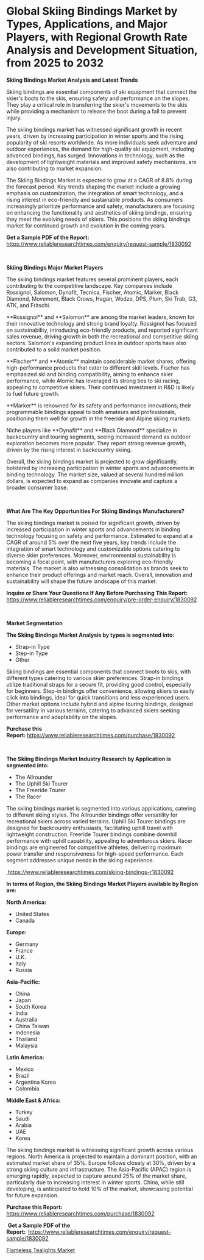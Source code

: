 <p><h1>Global Skiing Bindings Market by Types, Applications, and Major Players, with Regional Growth Rate Analysis and Development Situation, from 2025 to 2032</h1></p><p><strong>Skiing Bindings Market Analysis and Latest Trends</strong></p>
<p><p>Skiing bindings are essential components of ski equipment that connect the skier's boots to the skis, ensuring safety and performance on the slopes. They play a critical role in transferring the skier's movements to the skis while providing a mechanism to release the boot during a fall to prevent injury.</p><p>The skiing bindings market has witnessed significant growth in recent years, driven by increasing participation in winter sports and the rising popularity of ski resorts worldwide. As more individuals seek adventure and outdoor experiences, the demand for high-quality ski equipment, including advanced bindings, has surged. Innovations in technology, such as the development of lightweight materials and improved safety mechanisms, are also contributing to market expansion.</p><p>The Skiing Bindings Market is expected to grow at a CAGR of 8.8% during the forecast period. Key trends shaping the market include a growing emphasis on customization, the integration of smart technology, and a rising interest in eco-friendly and sustainable products. As consumers increasingly prioritize performance and safety, manufacturers are focusing on enhancing the functionality and aesthetics of skiing bindings, ensuring they meet the evolving needs of skiers. This positions the skiing bindings market for continued growth and evolution in the coming years.</p></p>
<p><strong>Get a Sample PDF of the Report:&nbsp;</strong> <a href="https://www.reliableresearchtimes.com/enquiry/request-sample/1830092?utm_campaign=2244&utm_medium=2&utm_source=Github&utm_content=ia&utm_term=05042025&utm_id=skiing-bindings">https://www.reliableresearchtimes.com/enquiry/request-sample/1830092</a></p>
<p>&nbsp;</p>
<p><strong>Skiing Bindings Major Market Players</strong></p>
<p><p>The skiing bindings market features several prominent players, each contributing to the competitive landscape. Key companies include Rossignol, Salomon, Dynafit, Tecnica, Fischer, Atomic, Marker, Black Diamond, Movement, Black Crows, Hagan, Wedze, DPS, Plum, Ski Trab, G3, ATK, and Fritschi.</p><p>**Rossignol** and **Salomon** are among the market leaders, known for their innovative technology and strong brand loyalty. Rossignol has focused on sustainability, introducing eco-friendly products, and reported significant sales revenue, driving growth in both the recreational and competitive skiing sectors. Salomon's expanding product lines in outdoor sports have also contributed to a solid market position.</p><p>**Fischer** and **Atomic** maintain considerable market shares, offering high-performance products that cater to different skill levels. Fischer has emphasized ski and binding compatibility, aiming to enhance skier performance, while Atomic has leveraged its strong ties to ski racing, appealing to competitive skiers. Their continued investment in R&D is likely to fuel future growth.</p><p>**Marker** is renowned for its safety and performance innovations; their programmable bindings appeal to both amateurs and professionals, positioning them well for growth in the freeride and Alpine skiing markets.</p><p>Niche players like **Dynafit** and **Black Diamond** specialize in backcountry and touring segments, seeing increased demand as outdoor exploration becomes more popular. They report strong revenue growth, driven by the rising interest in backcountry skiing.</p><p>Overall, the skiing bindings market is projected to grow significantly, bolstered by increasing participation in winter sports and advancements in binding technology. The market size, valued at several hundred million dollars, is expected to expand as companies innovate and capture a broader consumer base.</p></p>
<p>&nbsp;</p>
<p><strong>What Are The Key Opportunities For Skiing Bindings Manufacturers?</strong></p>
<p><p>The skiing bindings market is poised for significant growth, driven by increased participation in winter sports and advancements in binding technology focusing on safety and performance. Estimated to expand at a CAGR of around 5% over the next five years, key trends include the integration of smart technology and customizable options catering to diverse skier preferences. Moreover, environmental sustainability is becoming a focal point, with manufacturers exploring eco-friendly materials. The market is also witnessing consolidation as brands seek to enhance their product offerings and market reach. Overall, innovation and sustainability will shape the future landscape of this market.</p></p>
<p><strong>Inquire or Share Your Questions If Any Before Purchasing This Report:</strong> <a href="https://www.reliableresearchtimes.com/enquiry/pre-order-enquiry/1830092?utm_campaign=2244&utm_medium=2&utm_source=Github&utm_content=ia&utm_term=05042025&utm_id=skiing-bindings">https://www.reliableresearchtimes.com/enquiry/pre-order-enquiry/1830092</a></p>
<p>&nbsp;</p>
<p><strong>Market Segmentation</strong></p>
<p><strong>The Skiing Bindings Market Analysis by types is segmented into:</strong></p>
<p><ul><li>Strap-in Type</li><li>Step-in Type</li><li>Other</li></ul></p>
<p><p>Skiing bindings are essential components that connect boots to skis, with different types catering to various skier preferences. Strap-in bindings utilize traditional straps for a secure fit, providing good control, especially for beginners. Step-in bindings offer convenience, allowing skiers to easily click into bindings, ideal for quick transitions and less experienced users. Other market options include hybrid and alpine touring bindings, designed for versatility in various terrains, catering to advanced skiers seeking performance and adaptability on the slopes.</p></p>
<p><strong>Purchase this Report:&nbsp;</strong><a href="https://www.reliableresearchtimes.com/purchase/1830092?utm_campaign=2244&utm_medium=2&utm_source=Github&utm_content=ia&utm_term=05042025&utm_id=skiing-bindings">https://www.reliableresearchtimes.com/purchase/1830092</a></p>
<p>&nbsp;</p>
<p><strong>The Skiing Bindings Market Industry Research by Application is segmented into:</strong></p>
<p><ul><li>The Allrounder</li><li>The Uphill Ski Tourer</li><li>The Freeride Tourer</li><li>The Racer</li></ul></p>
<p><p>The skiing bindings market is segmented into various applications, catering to different skiing styles. The Allrounder bindings offer versatility for recreational skiers across varied terrains. Uphill Ski Tourer bindings are designed for backcountry enthusiasts, facilitating uphill travel with lightweight construction. Freeride Tourer bindings combine downhill performance with uphill capability, appealing to adventurous skiers. Racer bindings are engineered for competitive athletes, delivering maximum power transfer and responsiveness for high-speed performance. Each segment addresses unique needs in the skiing experience.</p></p>
<p><a href="https://www.reliableresearchtimes.com/skiing-bindings-r1830092?utm_campaign=2244&utm_medium=2&utm_source=Github&utm_content=ia&utm_term=05042025&utm_id=skiing-bindings">&nbsp;https://www.reliableresearchtimes.com/skiing-bindings-r1830092</a></p>
<p><strong>In terms of Region, the Skiing Bindings Market Players available by Region are:</strong></p>
<p>
    <p> <strong> North America: </strong>
        <ul>
            <li>United States</li>
            <li>Canada</li>
        </ul>
        </p> 
    <p> <strong> Europe: </strong>
        <ul>
            <li>Germany</li>
            <li>France</li>
            <li>U.K.</li>
            <li>Italy</li>
            <li>Russia</li>
        </ul>
        </p> 
    <p> <strong> Asia-Pacific: </strong>
        <ul>
            <li>China</li>
            <li>Japan</li>
            <li>South Korea</li>
            <li>India</li>
            <li>Australia</li>
            <li>China Taiwan</li>
            <li>Indonesia</li>
            <li>Thailand</li>
            <li>Malaysia</li>
        </ul>
        </p> 
    <p> <strong> Latin America: </strong>
        <ul>
            <li>Mexico</li>
            <li>Brazil</li>
            <li>Argentina Korea</li>
            <li>Colombia</li>
        </ul>
        </p> 
    <p> <strong> Middle East & Africa: </strong>
        <ul>
            <li>Turkey</li>
            <li>Saudi</li>
            <li>Arabia</li>
            <li>UAE</li>
            <li>Korea</li>
        </ul>
    </p>
    </p>
<p><p>The skiing bindings market is witnessing significant growth across various regions. North America is projected to maintain a dominant position, with an estimated market share of 35%. Europe follows closely at 30%, driven by a strong skiing culture and infrastructure. The Asia-Pacific (APAC) region is emerging rapidly, expected to capture around 25% of the market share, particularly due to increasing interest in winter sports. China, while still developing, is anticipated to hold 10% of the market, showcasing potential for future expansion.</p></p>
<p><strong>Purchase this Report: </strong><a href="https://www.reliableresearchtimes.com/purchase/1830092?utm_campaign=2244&utm_medium=2&utm_source=Github&utm_content=ia&utm_term=05042025&utm_id=skiing-bindings">https://www.reliableresearchtimes.com/purchase/1830092</a></p>
<p>&nbsp;<strong>Get a Sample PDF of the Report:&nbsp;&nbsp;</strong><a href="https://www.reliableresearchtimes.com/enquiry/request-sample/1830092?utm_campaign=2244&utm_medium=2&utm_source=Github&utm_content=ia&utm_term=05042025&utm_id=skiing-bindings">https://www.reliableresearchtimes.com/enquiry/request-sample/1830092</a></p>
<p><strong></strong></p>
<p><p><a href="https://github.com/elizabethdagraca/Market-Research-Report-List-5/blob/main/flameless-tealights-market.md?utm_campaign=2244&utm_medium=2&utm_source=Github&utm_content=ia&utm_term=05042025&utm_id=skiing-bindings">Flameless Tealights Market</a></p></p>
